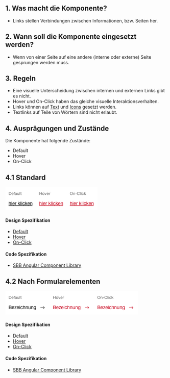 ## 1. Was macht die Komponente?
* Links stellen Verbindungen zwischen Informationen, bzw. Seiten her.


## 2. Wann soll die Komponente eingesetzt werden?
* Wenn von einer Seite auf eine andere (interne oder externe) Seite gesprungen werden muss.


## 3. Regeln
* Eine visuelle Unterscheidung zwischen internen und externen Links gibt es nicht.
* Hover und On-Click haben das gleiche visuelle Interaktionsverhalten.
* Links können auf [Text](https://digital.sbb.ch/de/webapps/basics/text) und [Icons](https://digital.sbb.ch/de/webapps/basics/icon) gesetzt werden.
* Textlinks auf Teile von Wörtern sind nicht erlaubt.


## 4. Ausprägungen und Zustände 
Die Komponente hat folgende Zustände:
* Default
* Hover
* On-Click

## 4.1 Standard
![Darstellung der Komponente Link in der Standard Ausprägung](https://raw.githubusercontent.com/sbb-design-systems/design-system-webapp-documentation/master/documentation/components/link/images/link_copy.png 'class: image')

#### Design Spezifikation
* [Default](https://sbb.invisionapp.com/d/main#/console/17140415/355318460/inspect)
* [Hover](https://sbb.invisionapp.com/d/main#/console/17140415/355318461/inspect)
* [On-Click](https://sbb.invisionapp.com/d/main#/console/17140415/355318462/inspect)

#### Code Spezifikation
* [SBB Angular Component Library](https://sbb-angular.app.sbb.ch/business/components/links)

## 4.2 Nach Formularelementen
![Darstellung der Komponente Link in Formularen](https://raw.githubusercontent.com/sbb-design-systems/design-system-webapp-documentation/master/documentation/components/link/images/link_form.png 'class: image')

#### Design Spezifikation
* [Default](https://sbb.invisionapp.com/d/main#/console/17140415/355318463/inspect)
* [Hover](https://sbb.invisionapp.com/d/main#/console/17140415/355318464/inspect)
* [On-Click](https://sbb.invisionapp.com/d/main#/console/17140415/355318465/inspect)

#### Code Spezifikation
* [SBB Angular Component Library](https://sbb-angular.app.sbb.ch/business/components/links)
